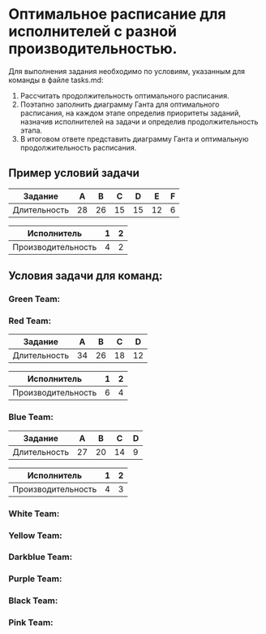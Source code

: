 
# Оптимальное расписание для исполнителей с разной производительностью.

Для выполнения задания необходимо по условиям, указанным для команды в файле 
tasks.md:
1. Рассчитать продолжительность оптимального расписания.
2. Поэтапно заполнить диаграмму Ганта для оптимального расписания, на каждом 
этапе определив приоритеты заданий, назначив исполнителей на задачи и 
определив продолжительность этапа.
3. В итоговом ответе представить диаграмму Ганта и оптимальную продолжительность
расписания.

## Пример условий задачи

| Задание    | A  | B  | C  | D  | E  | F  |
|------------|----|----|----|----|----|----|
|Длительность| 28 | 26 | 15 | 15 | 12 | 6  |

| Исполнитель        | 1  | 2  |
|--------------------|----|----|
| Производительность | 4  | 2  |

## Условия задачи для команд:  
### Green Team:

### Red Team:  

| Задание    | A   | B  | C   | D   |
|------------|-----|----|-----|-----|
|Длительность| 34  | 26 | 18  | 12  |

| Исполнитель        | 1   | 2   |
|--------------------|-----|-----|
| Производительность | 6   | 4   |

### Blue Team:  
| Задание    | A  | B  | C  | D  |
|------------|----|----|----|----|
|Длительность| 27 | 20 | 14 | 9  |

| Исполнитель        | 1  | 2  |
|--------------------|----|----|
| Производительность | 4  | 3  |

### White Team:  

### Yellow Team:  

### Darkblue Team:  

### Purple Team:  

### Black Team:  

### Pink Team:
